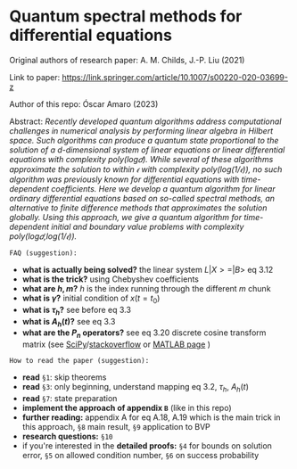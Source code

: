 # Quantum spectral methods for differential equations

Original authors of research paper: A. M. Childs, J.-P. Liu (2021)

Link to paper: https://link.springer.com/article/10.1007/s00220-020-03699-z

Author of this repo: Óscar Amaro (2023)

Abstract: _Recently developed quantum algorithms address computational challenges in numerical analysis by performing linear algebra in Hilbert space. Such algorithms can produce a quantum state proportional to the solution of a d-dimensional system of linear equations or linear differential equations with complexity poly(log𝑑). While several of these algorithms approximate the solution to within 𝜖 with complexity poly(log(1/𝜖)), no such algorithm was previously known for differential equations with time-dependent coefficients. Here we develop a quantum algorithm for linear ordinary differential equations based on so-called spectral methods, an alternative to finite difference methods that approximates the solution globally. Using this approach, we give a quantum algorithm for time-dependent initial and boundary value problems with complexity poly(log𝑑,log(1/𝜖))._

```FAQ (suggestion):```

- **what is actually being solved?** the linear system $L |X> = |B>$ eq 3.12
- **what is the trick?** using Chebyshev coefficients
- **what are $h, m$?** $h$ is the index running through the different $m$ chunk
- **what is $\gamma$?** initial condition of $x(t=t_0)$
- **what is $\tau_h$?** see before eq 3.3
- **what is $A_h(t)$?** see eq 3.3
- **what are the $P_n$ operators?** see eq 3.20 discrete cosine transform matrix (see [SciPy](https://docs.scipy.org/doc/scipy/reference/generated/scipy.fft.dct.html)/[stackoverflow](https://stackoverflow.com/questions/53875821/scipy-generate-nxn-discrete-cosine-matrix) or [MATLAB page]( https://www.mathworks.com/help/images/discrete-cosine-transform.html) )

```How to read the paper (suggestion):```

- **read** ```§1```: skip theorems
- **read** ```§3```: only beginning, understand mapping eq 3.2, $\tau_h$, $A_h(t)$
- **read** ```§7```: state preparation
- **implement the approach of appendix ```B```** (like in this repo)
- **further reading:** appendix A for eq A.18, A.19 which is the main trick in this approach, ```§8``` main result, ```§9``` application to BVP
- **research questions:** ```§10```
- if you're interested in the **detailed proofs:** ```§4``` for bounds on solution error, ```§5``` on allowed condition number, ```§6``` on success probability

